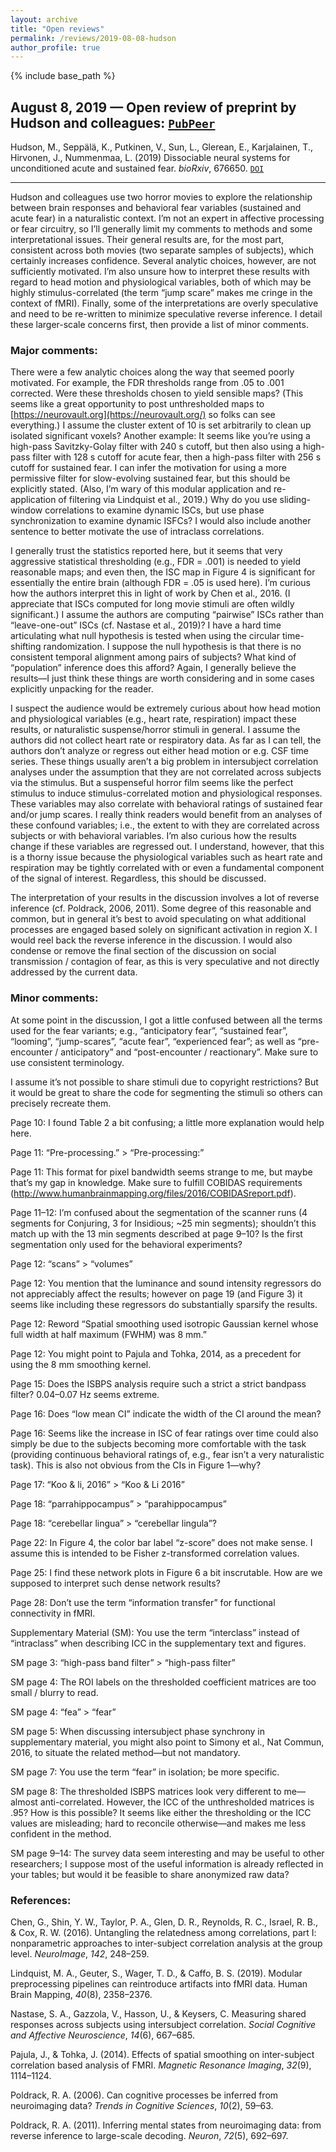 ```yaml
---
layout: archive
title: "Open reviews"
permalink: /reviews/2019-08-08-hudson
author_profile: true
---
```


{% include base_path %}

## August 8, 2019 &mdash; Open review of preprint by Hudson and colleagues: [`PubPeer`](https://pubpeer.com/publications/D986D186184B83B6CB32D3DF3C2B2E#1)
Hudson, M., Seppälä, K., Putkinen, V., Sun, L., Glerean, E., Karjalainen, T., Hirvonen, J., Nummenmaa, L. (2019) Dissociable neural systems for unconditioned acute and sustained fear. *bioRxiv*, 676650. [`DOI`](https://doi.org/10.1101/676650)

---

Hudson and colleagues use two horror movies to explore the relationship between brain responses and behavioral fear variables (sustained and acute fear) in a naturalistic context. I’m not an expert in affective processing or fear circuitry, so I’ll generally limit my comments to methods and some interpretational issues. Their general results are, for the most part, consistent across both movies (two separate samples of subjects), which certainly increases confidence. Several analytic choices, however, are not sufficiently motivated. I’m also unsure how to interpret these results with regard to head motion and physiological variables, both of which may be highly stimulus-correlated (the term “jump scare” makes me cringe in the context of fMRI). Finally, some of the interpretations are overly speculative and need to be re-written to minimize speculative reverse inference. I detail these larger-scale concerns first, then provide a list of minor comments.

### Major comments:

There were a few analytic choices along the way that seemed poorly motivated. For example, the FDR thresholds range from .05 to .001 corrected. Were these thresholds chosen to yield sensible maps? (This seems like a great opportunity to post unthresholded maps to [https://neurovault.org](https://neurovault.org/) so folks can see everything.) I assume the cluster extent of 10 is set arbitrarily to clean up isolated significant voxels? Another example: It seems like you’re using a high-pass Savitzky-Golay filter with 240 s cutoff, but then also using a high-pass filter with 128 s cutoff for acute fear, then a high-pass filter with 256 s cutoff for sustained fear. I can infer the motivation for using a more permissive filter for slow-evolving sustained fear, but this should be explicitly stated. (Also, I’m wary of this modular application and re-application of filtering via Lindquist et al., 2019.) Why do you use sliding-window correlations to examine dynamic ISCs, but use phase synchronization to examine dynamic ISFCs? I would also include another sentence to better motivate the use of intraclass correlations.

I generally trust the statistics reported here, but it seems that very aggressive statistical thresholding (e.g., FDR = .001) is needed to yield reasonable maps; and even then, the ISC map in Figure 4 is significant for essentially the entire brain (although FDR = .05 is used here). I’m curious how the authors interpret this in light of work by Chen et al., 2016. (I appreciate that ISCs computed for long movie stimuli are often wildly significant.) I assume the authors are computing “pairwise” ISCs rather than “leave-one-out” ISCs (cf. Nastase et al., 2019)? I have a hard time articulating what null hypothesis is tested when using the circular time-shifting randomization. I suppose the null hypothesis is that there is no consistent temporal alignment among pairs of subjects? What kind of “population” inference does this afford? Again, I generally believe the results—I just think these things are worth considering and in some cases explicitly unpacking for the reader.

I suspect the audience would be extremely curious about how head motion and physiological variables (e.g., heart rate, respiration) impact these results, or naturalistic suspense/horror stimuli in general. I assume the authors did not collect heart rate or respiratory data. As far as I can tell, the authors don’t analyze or regress out either head motion or e.g. CSF time series. These things usually aren’t a big problem in intersubject correlation analyses under the assumption that they are not correlated across subjects via the stimulus. But a suspenseful horror film seems like the perfect stimulus to induce stimulus-correlated motion and physiological responses. These variables may also correlate with behavioral ratings of sustained fear and/or jump scares. I really think readers would benefit from an analyses of these confound variables; i.e., the extent to with they are correlated across subjects or with behavioral variables. I’m also curious how the results change if these variables are regressed out. I understand, however, that this is a thorny issue because the physiological variables such as heart rate and respiration may be tightly correlated with or even a fundamental component of the signal of interest. Regardless, this should be discussed.

The interpretation of your results in the discussion involves a lot of reverse inference (cf. Poldrack, 2006, 2011). Some degree of this reasonable and common, but in general it’s best to avoid speculating on what additional processes are engaged based solely on significant activation in region X. I would reel back the reverse inference in the discussion. I would also condense or remove the final section of the discussion on social transmission / contagion of fear, as this is very speculative and not directly addressed by the current data.

### Minor comments:

At some point in the discussion, I got a little confused between all the terms used for the fear variants; e.g., “anticipatory fear”, “sustained fear”, “looming”, “jump-scares”, “acute fear”, “experienced fear”; as well as “pre-encounter / anticipatory” and “post-encounter / reactionary”. Make sure to use consistent terminology.

I assume it’s not possible to share stimuli due to copyright restrictions? But it would be great to share the code for segmenting the stimuli so others can precisely recreate them.

Page 10: I found Table 2 a bit confusing; a little more explanation would help here.

Page 11: “Pre-processing.” > “Pre-processing:”

Page 11: This format for pixel bandwidth seems strange to me, but maybe that’s my gap in knowledge. Make sure to fulfill COBIDAS requirements (http://www.humanbrainmapping.org/files/2016/COBIDASreport.pdf).

Page 11–12: I’m confused about the segmentation of the scanner runs (4 segments for Conjuring, 3 for Insidious; ~25 min segments); shouldn’t this match up with the 13 min segments described at page 9–10? Is the first segmentation only used for the behavioral experiments?

Page 12: “scans” > “volumes”

Page 12: You mention that the luminance and sound intensity regressors do not appreciably affect the results; however on page 19 (and Figure 3) it seems like including these regressors do substantially sparsify the results.

Page 12: Reword “Spatial smoothing used isotropic Gaussian kernel whose full width at half maximum (FWHM) was 8 mm.”

Page 12: You might point to Pajula and Tohka, 2014, as a precedent for using the 8 mm smoothing kernel.

Page 15: Does the ISBPS analysis require such a strict a strict bandpass filter? 0.04–0.07 Hz seems extreme.

Page 16: Does “low mean CI” indicate the width of the CI around the mean?

Page 16: Seems like the increase in ISC of fear ratings over time could also simply be due to the subjects becoming more comfortable with the task (providing continuous behavioral ratings of, e.g., fear isn’t a very naturalistic task). This is also not obvious from the CIs in Figure 1—why?

Page 17: “Koo & li, 2016” > “Koo & Li 2016”

Page 18: “parrahippocampus” > “parahippocampus”

Page 18: “cerebellar lingua” > “cerebellar lingula”?

Page 22: In Figure 4, the color bar label “z-score” does not make sense. I assume this is intended to be Fisher z-transformed correlation values.

Page 25: I find these network plots in Figure 6 a bit inscrutable. How are we supposed to interpret such dense network results?

Page 28: Don’t use the term “information transfer” for functional connectivity in fMRI.

Supplementary Material (SM): You use the term “interclass” instead of “intraclass” when describing ICC in the supplementary text and figures.

SM page 3: “high-pass band filter” > “high-pass filter”

SM page 4: The ROI labels on the thresholded coefficient matrices are too small / blurry to read.

SM page 4: “fea” > “fear”

SM page 5: When discussing intersubject phase synchrony in supplementary material, you might also point to Simony et al., Nat Commun, 2016, to situate the related method—but not mandatory.

SM page 7: You use the term “fear” in isolation; be more specific.

SM page 8: The thresholded ISBPS matrices look very different to me—almost anti-correlated. However, the ICC of the unthresholded matrices is .95? How is this possible? It seems like either the thresholding or the ICC values are misleading; hard to reconcile otherwise—and makes me less confident in the method.

SM page 9–14: The survey data seem interesting and may be useful to other researchers; I suppose most of the useful information is already reflected in your tables; but would it be feasible to share anonymized raw data?

### References:

Chen, G., Shin, Y. W., Taylor, P. A., Glen, D. R., Reynolds, R. C., Israel, R. B., & Cox, R. W. (2016). Untangling the relatedness among correlations, part I: nonparametric approaches to inter-subject correlation analysis at the group level. _NeuroImage_, _142_, 248–259.

Lindquist, M. A., Geuter, S., Wager, T. D., & Caffo, B. S. (2019). Modular preprocessing pipelines can reintroduce artifacts into fMRI data. Human Brain Mapping, _40_(8), 2358–2376.

Nastase, S. A., Gazzola, V., Hasson, U., & Keysers, C. Measuring shared responses across subjects using intersubject correlation. _Social Cognitive and Affective Neuroscience_, _14_(6), 667–685.

Pajula, J., & Tohka, J. (2014). Effects of spatial smoothing on inter-subject correlation based analysis of FMRI. _Magnetic Resonance Imaging_, _32_(9), 1114–1124.

Poldrack, R. A. (2006). Can cognitive processes be inferred from neuroimaging data? _Trends in Cognitive Sciences_, _10_(2), 59–63.

Poldrack, R. A. (2011). Inferring mental states from neuroimaging data: from reverse inference to large-scale decoding. _Neuron_, _72_(5), 692–697.
